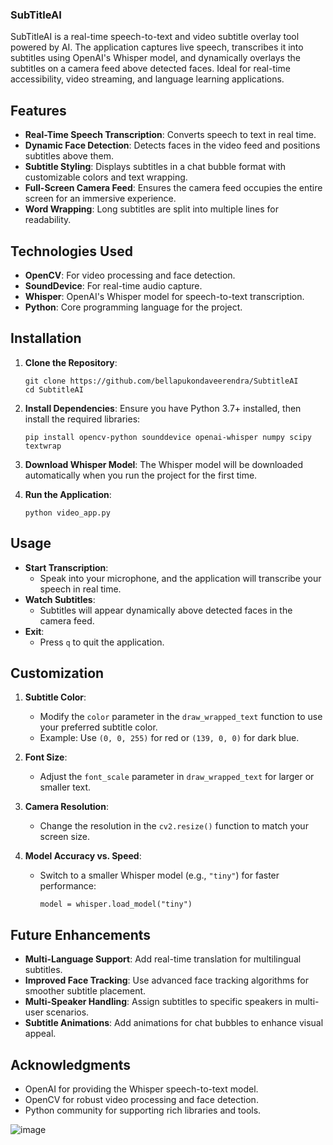 ### **SubTitleAI**

SubTitleAI is a real-time speech-to-text and video subtitle overlay tool powered by AI. The application captures live speech, transcribes it into subtitles using OpenAI's Whisper model, and dynamically overlays the subtitles on a camera feed above detected faces. Ideal for real-time accessibility, video streaming, and language learning applications.

## Features

- **Real-Time Speech Transcription**: Converts speech to text in real time.
- **Dynamic Face Detection**: Detects faces in the video feed and positions subtitles above them.
- **Subtitle Styling**: Displays subtitles in a chat bubble format with customizable colors and text wrapping.
- **Full-Screen Camera Feed**: Ensures the camera feed occupies the entire screen for an immersive experience.
- **Word Wrapping**: Long subtitles are split into multiple lines for readability.

## Technologies Used

- **OpenCV**: For video processing and face detection.
- **SoundDevice**: For real-time audio capture.
- **Whisper**: OpenAI's Whisper model for speech-to-text transcription.
- **Python**: Core programming language for the project.

## Installation

1. **Clone the Repository**:

   ```
   git clone https://github.com/bellapukondaveerendra/SubtitleAI
   cd SubtitleAI

   ```

1. **Install Dependencies**: Ensure you have Python 3.7+ installed, then install the required libraries:

   `pip install opencv-python sounddevice openai-whisper numpy scipy textwrap`

1. **Download Whisper Model**: The Whisper model will be downloaded automatically when you run the project for the first time.

1. **Run the Application**:

   `python video_app.py`

## Usage

- **Start Transcription**:
  - Speak into your microphone, and the application will transcribe your speech in real time.
- **Watch Subtitles**:
  - Subtitles will appear dynamically above detected faces in the camera feed.
- **Exit**:
  - Press `q` to quit the application.

## Customization

1.  **Subtitle Color**:

    - Modify the `color` parameter in the `draw_wrapped_text` function to use your preferred subtitle color.
    - Example: Use `(0, 0, 255)` for red or `(139, 0, 0)` for dark blue.

2.  **Font Size**:

    - Adjust the `font_scale` parameter in `draw_wrapped_text` for larger or smaller text.

3.  **Camera Resolution**:

    - Change the resolution in the `cv2.resize()` function to match your screen size.

4.  **Model Accuracy vs. Speed**:

    - Switch to a smaller Whisper model (e.g., `"tiny"`) for faster performance:

      `model = whisper.load_model("tiny")`

## Future Enhancements

- **Multi-Language Support**: Add real-time translation for multilingual subtitles.
- **Improved Face Tracking**: Use advanced face tracking algorithms for smoother subtitle placement.
- **Multi-Speaker Handling**: Assign subtitles to specific speakers in multi-user scenarios.
- **Subtitle Animations**: Add animations for chat bubbles to enhance visual appeal.

## Acknowledgments

- OpenAI for providing the Whisper speech-to-text model.
- OpenCV for robust video processing and face detection.
- Python community for supporting rich libraries and tools.
  
![image](https://github.com/user-attachments/assets/0437ece3-47b8-48be-81c4-ac4a1ea5921f)

